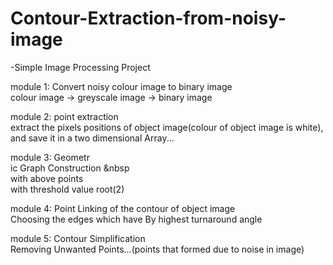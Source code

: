 # Contour-Extraction-from-noisy-image

-Simple Image Processing Project


module 1: Convert noisy colour image to binary image
          <br>colour image -> greyscale image -> binary image
          
module 2: point extraction
          <br>extract the pixels positions of object image(colour of object image is white), and save it in a two dimensional Array...

module 3: Geometr<br>ic Graph Construction 
 &nbsp         <br>with above points
          <br>with threshold value root(2)
          
module 4: Point Linking of the contour of object image
          <br>Choosing the edges which have By highest turnaround angle
          
module 5: Contour Simplification
          <br>Removing Unwanted Points...(points that formed due to noise in image)
